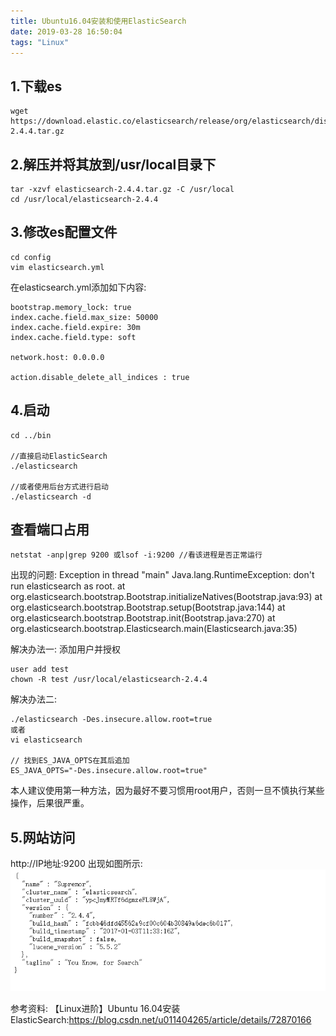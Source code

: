 ```yaml
---
title: Ubuntu16.04安装和使用ElasticSearch
date: 2019-03-28 16:50:04
tags: "Linux"
---
```


## 1.下载es
```
wget https://download.elastic.co/elasticsearch/release/org/elasticsearch/distribution/tar/elasticsearch/2.4.4/elasticsearch-2.4.4.tar.gz

```
<!--more-->
## 2.解压并将其放到/usr/local目录下
```
tar -xzvf elasticsearch-2.4.4.tar.gz -C /usr/local
cd /usr/local/elasticsearch-2.4.4

```

## 3.修改es配置文件
```
cd config
vim elasticsearch.yml
```

在elasticsearch.yml添加如下内容:
```
bootstrap.memory_lock: true
index.cache.field.max_size: 50000
index.cache.field.expire: 30m
index.cache.field.type: soft

network.host: 0.0.0.0

action.disable_delete_all_indices : true

```


## 4.启动
```
cd ../bin

//直接启动ElasticSearch
./elasticsearch 

//或者使用后台方式进行启动
./elasticsearch -d

```


## 查看端口占用
```
netstat -anp|grep 9200 或lsof -i:9200 //看该进程是否正常运行

```


出现的问题:
Exception in thread "main" Java.lang.RuntimeException: don't run elasticsearch as root.
at org.elasticsearch.bootstrap.Bootstrap.initializeNatives(Bootstrap.java:93)
at org.elasticsearch.bootstrap.Bootstrap.setup(Bootstrap.java:144)
at org.elasticsearch.bootstrap.Bootstrap.init(Bootstrap.java:270)
at org.elasticsearch.bootstrap.Elasticsearch.main(Elasticsearch.java:35)

解决办法一:
添加用户并授权
```
user add test
chown -R test /usr/local/elasticsearch-2.4.4

```

解决办法二:
```
./elasticsearch -Des.insecure.allow.root=true
或者
vi elasticsearch

// 找到ES_JAVA_OPTS在其后追加
ES_JAVA_OPTS="-Des.insecure.allow.root=true" 

```

本人建议使用第一种方法，因为最好不要习惯用root用户，否则一旦不慎执行某些操作，后果很严重。



## 5.网站访问
http://IP地址:9200
出现如图所示:
![](./Ubuntu16-04安装和使用ElasticSearch/es.png)


参考资料:
【Linux进阶】Ubuntu 16.04安装ElasticSearch:https://blog.csdn.net/u011404265/article/details/72870166

